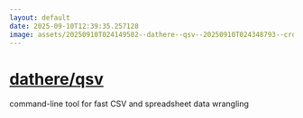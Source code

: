 ```yaml
---
layout: default
date: 2025-09-10T12:39:35.257128
image: assets/20250910T024149502--dathere--qsv--20250910T024348793--cropped.png
---
```


# [dathere/qsv](https://github.com/dathere/qsv)

command-line tool for fast CSV and spreadsheet data wrangling
